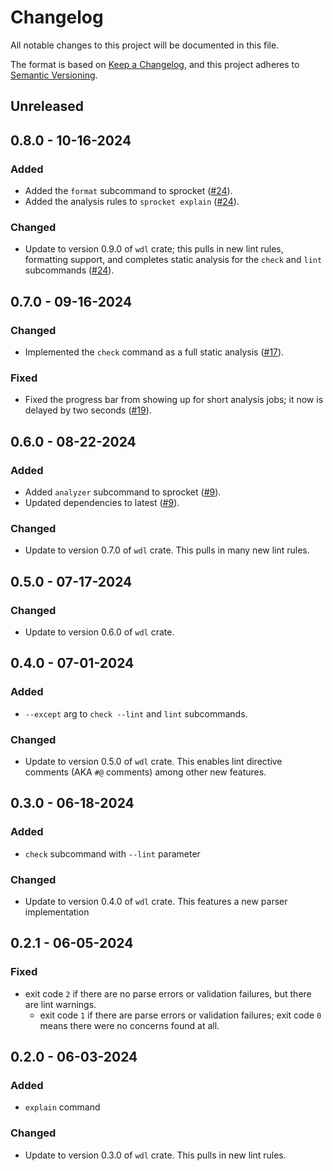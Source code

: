 # Changelog

All notable changes to this project will be documented in this file.

The format is based on [Keep a Changelog](https://keepachangelog.com/en/1.1.0/),
and this project adheres to [Semantic Versioning](https://semver.org/spec/v2.0.0.html).

## Unreleased

## 0.8.0 - 10-16-2024

### Added

* Added the `format` subcommand to sprocket ([#24](https://github.com/stjude-rust-labs/sprocket/pull/24)).
* Added the analysis rules to `sprocket explain` ([#24](https://github.com/stjude-rust-labs/sprocket/pull/24)).

### Changed

* Update to version 0.9.0 of `wdl` crate; this pulls in new lint rules,
  formatting support, and completes static analysis for the `check` and `lint`
  subcommands ([#24](https://github.com/stjude-rust-labs/sprocket/pull/24)).

## 0.7.0 - 09-16-2024

### Changed

* Implemented the `check` command as a full static analysis ([#17](https://github.com/stjude-rust-labs/sprocket/pull/17)).

### Fixed

* Fixed the progress bar from showing up for short analysis jobs; it now is
  delayed by two seconds ([#19](https://github.com/stjude-rust-labs/sprocket/pull/19)).

## 0.6.0 - 08-22-2024

### Added

- Added `analyzer` subcommand to sprocket ([#9](https://github.com/stjude-rust-labs/sprocket/pull/9)).
- Updated dependencies to latest ([#9](https://github.com/stjude-rust-labs/sprocket/pull/9)).

### Changed

- Update to version 0.7.0 of `wdl` crate. This pulls in many new lint rules.

## 0.5.0 - 07-17-2024

### Changed

- Update to version 0.6.0 of `wdl` crate.

## 0.4.0 - 07-01-2024

### Added

- `--except` arg to `check --lint` and `lint` subcommands.

### Changed

- Update to version 0.5.0 of `wdl` crate. This enables lint directive comments (AKA `#@` comments) among other new features.

## 0.3.0 - 06-18-2024

### Added

- `check` subcommand with `--lint` parameter

### Changed

- Update to version 0.4.0 of `wdl` crate. This features a new parser implementation

## 0.2.1 - 06-05-2024

### Fixed

- exit code `2` if there are no parse errors or validation failures, but there are lint warnings.
  - exit code `1` if there are parse errors or validation failures; exit code `0` means there were no concerns found at all.

## 0.2.0 - 06-03-2024

### Added

- `explain` command

### Changed

- Update to version 0.3.0 of `wdl` crate. This pulls in new lint rules.
